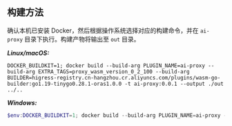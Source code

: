 ## 构建方法

确认本机已安装 Docker，然后根据操作系统选择对应的构建命令，并在 `ai-proxy` 目录下执行。构建产物将输出至 `out` 目录。

***Linux/macOS:***

```shell
DOCKER_BUILDKIT=1; docker build --build-arg PLUGIN_NAME=ai-proxy --build-arg EXTRA_TAGS=proxy_wasm_version_0_2_100 --build-arg BUILDER=higress-registry.cn-hangzhou.cr.aliyuncs.com/plugins/wasm-go-builder:go1.19-tinygo0.28.1-oras1.0.0 -t ai-proxy:0.0.1 --output ./out ../..
```

***Windows:***

```powershell
$env:DOCKER_BUILDKIT=1; docker build --build-arg PLUGIN_NAME=ai-proxy --build-arg EXTRA_TAGS=proxy_wasm_version_0_2_100 --build-arg BUILDER=higress-registry.cn-hangzhou.cr.aliyuncs.com/plugins/wasm-go-builder:go1.19-tinygo0.28.1-oras1.0.0 -t ai-proxy:0.0.1 --output .\out ..\..
```
